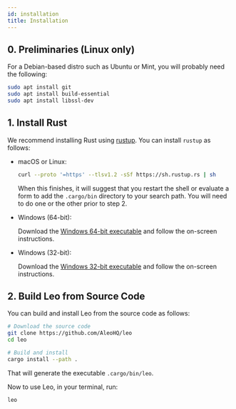 ```yaml
---
id: installation
title: Installation
---
```


[//]: # (## 1. Install the Latest Release)

[//]: # (import Tabs from '@theme/Tabs';)

[//]: # (import TabItem from '@theme/TabItem';)

[//]: # ()
[//]: # (<Tabs)

[//]: # (    defaultValue="mac")

[//]: # (    values={[)

[//]: # (        {label: 'macOS', value: 'mac'},)

[//]: # (        {label: 'Ubuntu', value: 'ubuntu'},)

[//]: # (    ])

[//]: # (}>)

[//]: # ()
[//]: # (<TabItem value="mac">)

[//]: # ()
[//]: # ([**Install for Mac**]&#40;https://github.com/AleoHQ/leo/releases/download/v1.0.3/leo-v1.0.3-x86_64-apple-darwin.zip&#41;)

[//]: # ()
[//]: # (</TabItem>)

[//]: # ()
[//]: # (<TabItem value="ubuntu">)

[//]: # ()
[//]: # ([**Install for Ubuntu**]&#40;https://github.com/AleoHQ/leo/releases/download/v1.0.3/leo-v1.0.3-x86_64-unknown-linux-gnu.zip&#41;)

[//]: # ()
[//]: # (</TabItem>)

[//]: # ()
[//]: # (</Tabs>)

[//]: # ()
[//]: # (Browse all Leo releases [**here**]&#40;https://github.com/AleoHQ/leo/releases&#41;.)

## 0. Preliminaries (Linux only)

For a Debian-based distro such as Ubuntu or Mint, you will probably need the following:
  ```bash
  sudo apt install git
  sudo apt install build-essential
  sudo apt install libssl-dev
  ```

## 1. Install Rust

We recommend installing Rust using [rustup](https://www.rustup.rs/). You can install `rustup` as follows:

- macOS or Linux:
  ```bash
  curl --proto '=https' --tlsv1.2 -sSf https://sh.rustup.rs | sh
  ```
  When this finishes, it will suggest that you restart the shell or 
  evaluate a form to add the `.cargo/bin` directory to your search path.
  You will need to do one or the other prior to step 2.

- Windows (64-bit):  
  
  Download the [Windows 64-bit executable](https://win.rustup.rs/x86_64) and follow the on-screen instructions.

- Windows (32-bit):  
  
  Download the [Windows 32-bit executable](https://win.rustup.rs/i686) and follow the on-screen instructions.

[//]: # (## 2.2a Build from Crates.io)

[//]: # ()
[//]: # (We recommend installing Leo this way. In your terminal, run:)

[//]: # ()
[//]: # (```bash)

[//]: # (cargo install leo-lang)

[//]: # (```)
 
## 2. Build Leo from Source Code

You can build and install Leo from the source code as follows:

```bash
# Download the source code
git clone https://github.com/AleoHQ/leo
cd leo

# Build and install
cargo install --path .
```
That will generate the executable `.cargo/bin/leo`.

Now to use Leo, in your terminal, run:
```bash
leo
```
